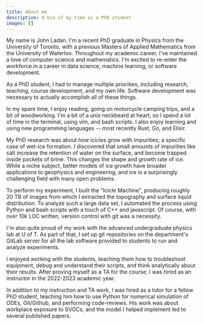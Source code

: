 ```yaml
---
title: About me
description: A bio of my time as a PhD student
images: []
---
```


My name is John Ladan. I'm a recent PhD graduate in Physics from the University
of Toronto, with a previous Masters of Applied Mathematics from the University
of Waterloo. Throughout my academic career, I've maintained a love of computer
science and mathematics. I'm excited to re-enter the workforce in a career in
data science, machine learning, or software development.

As a PhD student, I had to manage multiple priorities, including research,
teaching, course development, and my own life. Software development was
necessary to actually accomplish all of these things.

In my spare time, I enjoy reading, going on motorcycle camping trips, and a bit
of woodworking. I'm a bit of a unix neckbeard at heart, so I spend a lot of time
in the terminal, using vim, and bash scripts. I also enjoy learning and using
new programming languages -- most recently Rust, Go, and Elixir.

My PhD research was about how icicles grow with impurities; a specific case of
wet-ice formation. I discovered that small amounts of impurities like salt
increase the retention of water on the surface, and become trapped inside
pockets of brine. This changes the shape and growth rate of ice. While a niche
subject, better models of ice growth have broader applications to geophysics and
engineering, and ice is a surprisingly challenging field with many open
problems. 

To perform my experiment, I built the "Icicle Machine", producing roughly 20 TB
of images from which I extracted the topography and surface liquid distribution.
To analyze such a large data set, I automated the process using Python and bash
scripts with a touch of C++ and javascript. Of course, with over 10k LOC
written, version control with git was a necessity.

I'm also quite proud of my work with the advanced undergraduate physics lab at U
of T. As part of that, I set up git repositories on the department's GitLab
server for all the lab software provided to students to run and analyze
experiments. 

I enjoyed working with the students, teaching them how to troubleshoot
equipment, debug and understand their scripts, and think analytically about
their results. After proving myself as a TA for the course, I was hired as an
instructor in the 2022-2023 academic year.

In addition to my instruction and TA work, I was hired as a tutor for a fellow
PhD student, teaching him how to use Python for numerical simulation of ODEs,
Git/Github, and performing code-reviews. His work was about workplace exposure
to SVOCs, and the model I helped implement led to several published papers.
